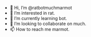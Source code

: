 - 👋 Hi, I’m @ratbotmuchmarmot
- 👀 I’m interested in rat.
- 🌱 I’m currently learning bot.
- 💞️ I’m looking to collaborate on much.
- 📫 How to reach me marmot.

<!---
ratbotmuchmarmot/ratbotmuchmarmot is a ✨ special ✨ repository because its `README.md` (this file) appears on your GitHub profile.
You can click the Preview link to take a look at your changes.
--->
